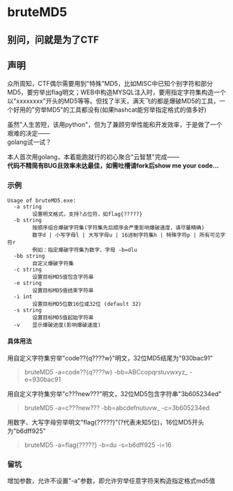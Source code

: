 # bruteMD5

## 别问，问就是为了CTF

## 声明
众所周知，CTF偶尔需要用到"特殊"MD5，比如MISC中已知个别字符和部分MD5，要穷举出flag明文；WEB中构造MYSQL注入时，要用指定字符集构造一个以"xxxxxxxx"开头的MD5等等。但找了半天，满天飞的都是爆破MD5的工具，一个好用的"穷举MD5"的工具都没有(如果hashcat能穷举指定格式的值多好)  

虽然"人生苦短，该用python"，但为了兼顾穷举性能和开发效率，于是做了一个艰难的决定——  
golang试一试？  

本人首次用golang，本着能跑就行的初心聚合"云智慧"完成——  
**代码不精简有BUG且效率未达最佳，如需吐槽请fork后show me your code...**  

### 示例
```
Usage of bruteMD5.exe:
  -a string
        设置明文格式，支持?占位符，如flag{?????}
  -b string
        按顺序组合爆破字符集(字符集先后顺序会严重影响爆破速度，请尽量精确)
        数字d | 小写字母l | 大写字母u | 16进制字符集h | 特殊字符p | 所有可见字符r
        例如：指定爆破字符集为数字、字母 -b=dlu
  -bb string
        自定义爆破字符集
  -c string
        设置目标MD5值包含字符串
  -e string
        设置目标MD5值结束字符串
  -i int
        设置目标MD5位数16位或32位 (default 32)
  -s string
        设置目标MD5值起始字符串
  -v    显示爆破进度(影响爆破速度)
  ```  

#### 具体用法 
用自定义字符集穷举"code??{q????w}"明文，32位MD5结尾为"930bac91"  
> bruteMD5 -a=code??{q????w} -bb=ABCcopqrstuvwxyz_ -e=930bac91  

用自定义字符集穷举"c???new???"明文，32位MD5包含字符串"3b605234ed"  
> bruteMD5 -a=c???new??? -bb=abcdefnutuvw_ -c=3b605234ed  

用数字、大写字母穷举明文"flag{?????}"(?代表未知5位)，16位MD5开头为"b6dff925"  
> bruteMD5 -a=flag{?????} -b=du -s=b6dff925 -i=16  

### 留坑
增加参数，允许不设置"-a"参数，即允许穷举任意字符来构造指定格式md5值
